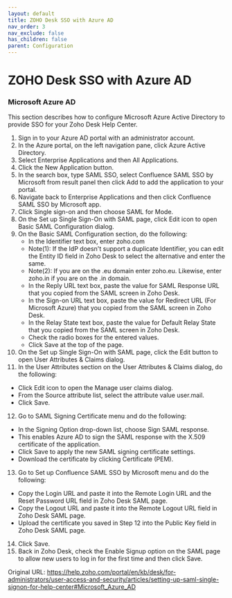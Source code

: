 ```yaml
---
layout: default
title: ZOHO Desk SSO with Azure AD 
nav_order: 3
nav_exclude: false
has_children: false
parent: Configuration
---
```

# ZOHO Desk SSO with Azure AD 

### Microsoft Azure AD
This section describes how to configure Microsoft Azure Active Directory to provide SSO for your Zoho Desk Help Center.
1. Sign in to your Azure AD portal with an administrator account.
2. In the Azure portal, on the left navigation pane, click Azure Active Directory.
3. Select Enterprise Applications and then All Applications.
4. Click the New Application button.
5. In the search box, type SAML SSO, select Confluence SAML SSO by Microsoft from result panel then click Add to add the application to your portal.
6. Navigate back to Enterprise Applications and then click Confluence SAML SSO by Microsoft app.
7. Click Single sign-on and then choose SAML for Mode.
8. On the Set up Single Sign-On with SAML page, click Edit icon to open Basic SAML Configuration dialog.
9. On the Basic SAML Configuration section, do the following:
   * In the Identifier text box, enter zoho.com
   * Note(1): If the IdP doesn't support a duplicate Identifier, you can edit the Entity ID field in Zoho Desk to select the alternative and enter the same.
   * Note(2): If you are on the .eu domain enter zoho.eu. Likewise, enter zoho.in if you are on the .in domain.
   * In the Reply URL text box, paste the value for SAML Response URL that you copied from the SAML screen in Zoho Desk.
   * In the Sign-on URL text box, paste the value for Redirect URL (For Microsoft Azure) that you copied from the SAML screen in Zoho Desk.
   * In the Relay State text box, paste the value for Default Relay State that you copied from the SAML screen in Zoho Desk.
   * Check the radio boxes for the entered values.
   * Click Save at the top of the page.
10. On the Set up Single Sign-On with SAML page, click the Edit button to open User Attributes & Claims dialog.
11. In the User Attributes section on the User Attributes & Claims dialog, do the following:
   * Click Edit icon to open the Manage user claims dialog.
   * From the Source attribute list, select the attribute value user.mail.
   * Click Save.
12. Go to SAML Signing Certificate menu and do the following:
   * In the Signing Option drop-down list, choose Sign SAML response.
   * This enables Azure AD to sign the SAML response with the X.509 certificate of the application.
   * Click Save to apply the new SAML signing certificate settings.
   * Download the certificate by clicking Certificate (PEM).
13. Go to Set up Confluence SAML SSO by Microsoft menu and do the following:
   * Copy the Login URL and paste it into the Remote Login URL and the Reset Password URL field in Zoho Desk SAML page.
   * Copy the Logout URL and paste it into the Remote Logout URL field in Zoho Desk SAML page.
   * Upload the certificate you saved in Step 12 into the Public Key field in Zoho Desk SAML page.
14. Click Save.
15. Back in Zoho Desk, check the Enable Signup option on the SAML page to allow new users to log in for the first time and then click Save.  
  
Original URL: https://help.zoho.com/portal/en/kb/desk/for-administrators/user-access-and-security/articles/setting-up-saml-single-signon-for-help-center#Microsoft_Azure_AD  
